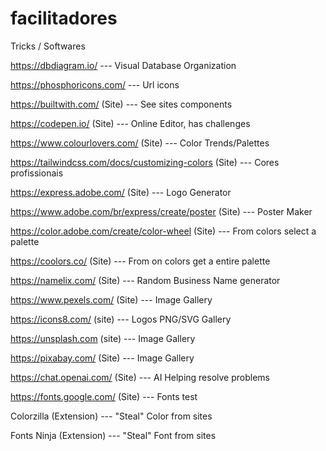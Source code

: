 # facilitadores

Tricks / Softwares

https://dbdiagram.io/ --- Visual Database Organization

https://phosphoricons.com/ --- Url icons

https://builtwith.com/ (Site) --- See sites components

https://codepen.io/ (Site) --- Online Editor, has challenges

https://www.colourlovers.com/ (Site) --- Color Trends/Palettes

https://tailwindcss.com/docs/customizing-colors (Site) --- Cores profissionais

https://express.adobe.com/ (Site) --- Logo Generator

https://www.adobe.com/br/express/create/poster (Site) --- Poster Maker

https://color.adobe.com/create/color-wheel (Site) --- From colors select a palette

https://coolors.co/ (Site) --- From on colors get a entire palette

https://namelix.com/ (Site) --- Random Business Name generator

https://www.pexels.com/ (Site) --- Image Gallery

https://icons8.com/ (site) --- Logos PNG/SVG Gallery

https://unsplash.com (site) --- Image Gallery

https://pixabay.com/ (Site) --- Image Gallery

https://chat.openai.com/ (Site) --- AI Helping resolve problems

https://fonts.google.com/ (Site) --- Fonts test

Colorzilla (Extension) --- "Steal" Color from sites

Fonts Ninja (Extension) ---  "Steal" Font from sites
